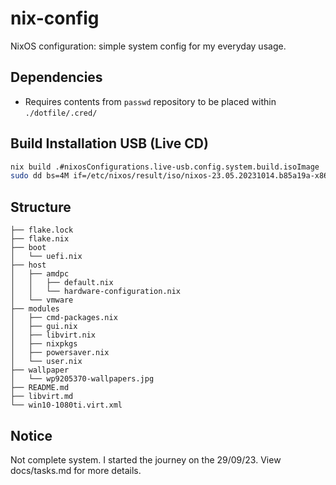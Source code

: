 # nix-config
NixOS configuration: simple system config for my everyday usage. 

## Dependencies

- Requires contents from `passwd` repository to be placed within `./dotfile/.cred/`

## Build Installation USB (Live CD)

``` bash
nix build .#nixosConfigurations.live-usb.config.system.build.isoImage
sudo dd bs=4M if=/etc/nixos/result/iso/nixos-23.05.20231014.b85a19a-x86_64-linux.iso of=/dev/sdc conv=fdatasync  status=progress
```

## Structure

```
├── flake.lock
├── flake.nix
├── boot
│   └── uefi.nix
├── host
│   ├── amdpc
│   │   ├── default.nix
│   │   └── hardware-configuration.nix
│   └── vmware
├── modules
│   ├── cmd-packages.nix
│   ├── gui.nix
│   ├── libvirt.nix
│   ├── nixpkgs
│   ├── powersaver.nix
│   └── user.nix
├── wallpaper
│   └── wp9205370-wallpapers.jpg
├── README.md
├── libvirt.md
└── win10-1080ti.virt.xml
```

## Notice
Not complete system. I started the journey on the 29/09/23. View docs/tasks.md for more details.

